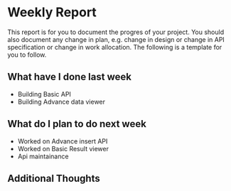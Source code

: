 # Weekly Report

This report is for you to document the progres of your project. You should also document any change in plan, e.g. change in design or change in API specification or change in work allocation. The following is a template for you to follow.

## What have I done last week

-   Building Basic API
-   Building Advance data viewer


## What do I plan to do next week

-   Worked on Advance insert API
-   Worked on Basic Result viewer
-   Api maintainance

## Additional Thoughts


